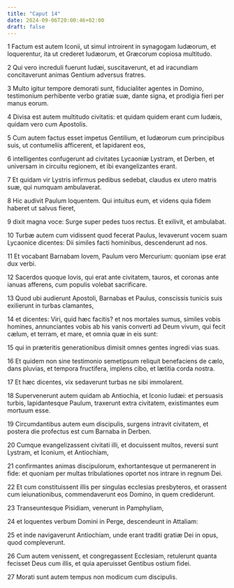 ```yaml
---
title: "Caput 14"
date: 2024-09-06T20:00:46+02:00
draft: false
---
```



1 Factum est autem Iconii, ut simul introirent in synagogam Iudæorum, et loquerentur, ita ut crederet Iudæorum, et Græcorum copiosa multitudo.

2 Qui vero increduli fuerunt Iudæi, suscitaverunt, et ad iracundiam concitaverunt animas Gentium adversus fratres.

3 Multo igitur tempore demorati sunt, fiducialiter agentes in Domino, testimonium perhibente verbo gratiæ suæ, dante signa, et prodigia fieri per manus eorum.

4 Divisa est autem multitudo civitatis: et quidam quidem erant cum Iudæis, quidam vero cum Apostolis.

5 Cum autem factus esset impetus Gentilium, et Iudæorum cum principibus suis, ut contumeliis afficerent, et lapidarent eos,

6 intelligentes confugerunt ad civitates Lycaoniæ Lystram, et Derben, et universam in circuitu regionem, et ibi evangelizantes erant.

7 Et quidam vir Lystris infirmus pedibus sedebat, claudus ex utero matris suæ, qui numquam ambulaverat.

8 Hic audivit Paulum loquentem. Qui intuitus eum, et videns quia fidem haberet ut salvus fieret,

9 dixit magna voce: Surge super pedes tuos rectus. Et exilivit, et ambulabat.

10 Turbæ autem cum vidissent quod fecerat Paulus, levaverunt vocem suam Lycaonice dicentes: Dii similes facti hominibus, descenderunt ad nos.

11 Et vocabant Barnabam Iovem, Paulum vero Mercurium: quoniam ipse erat dux verbi.

12 Sacerdos quoque Iovis, qui erat ante civitatem, tauros, et coronas ante ianuas afferens, cum populis volebat sacrificare.

13 Quod ubi audierunt Apostoli, Barnabas et Paulus, conscissis tunicis suis exilierunt in turbas clamantes,

14 et dicentes: Viri, quid hæc facitis? et nos mortales sumus, similes vobis homines, annunciantes vobis ab his vanis converti ad Deum vivum, qui fecit cælum, et terram, et mare, et omnia quæ in eis sunt:

15 qui in præteritis generationibus dimisit omnes gentes ingredi vias suas.

16 Et quidem non sine testimonio semetipsum reliquit benefaciens de cælo, dans pluvias, et tempora fructifera, implens cibo, et lætitia corda nostra.

17 Et hæc dicentes, vix sedaverunt turbas ne sibi immolarent.

18 Supervenerunt autem quidam ab Antiochia, et Iconio Iudæi: et persuasis turbis, lapidantesque Paulum, traxerunt extra civitatem, existimantes eum mortuum esse.

19 Circumdantibus autem eum discipulis, surgens intravit civitatem, et postera die profectus est cum Barnaba in Derben.

20 Cumque evangelizassent civitati illi, et docuissent multos, reversi sunt Lystram, et Iconium, et Antiochiam,

21 confirmantes animas discipulorum, exhortantesque ut permanerent in fide: et quoniam per multas tribulationes oportet nos intrare in regnum Dei.

22 Et cum constituissent illis per singulas ecclesias presbyteros, et orassent cum ieiunationibus, commendaverunt eos Domino, in quem crediderunt.

23 Transeuntesque Pisidiam, venerunt in Pamphyliam,

24 et loquentes verbum Domini in Perge, descendeunt in Attaliam:

25 et inde navigaverunt Antiochiam, unde erant traditi gratiæ Dei in opus, quod compleverunt.

26 Cum autem venissent, et congregassent Ecclesiam, retulerunt quanta fecisset Deus cum illis, et quia aperuisset Gentibus ostium fidei.

27 Morati sunt autem tempus non modicum cum discipulis.

